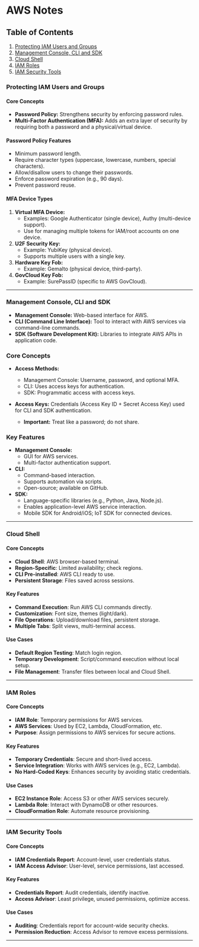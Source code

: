 # AWS Notes

## Table of Contents
1. [Protecting IAM Users and Groups](#protecting-iam-users-and-groups)
2. [Management Console, CLI and SDK](#management-console-cli-and-sdk)
3. [Cloud Shell](#cloud-shell)
4. [IAM Roles](#iam-roles)
4. [IAM Security Tools](#iam-security-tools)

### Protecting IAM Users and Groups

#### **Core Concepts**  
- **Password Policy:** Strengthens security by enforcing password rules.  
- **Multi-Factor Authentication (MFA):** Adds an extra layer of security by requiring both a password and a physical/virtual device.  

#### **Password Policy Features**  
- Minimum password length.  
- Require character types (uppercase, lowercase, numbers, special characters).  
- Allow/disallow users to change their passwords.  
- Enforce password expiration (e.g., 90 days).  
- Prevent password reuse.  

#### **MFA Device Types**  
1. **Virtual MFA Device:**  
   - Examples: Google Authenticator (single device), Authy (multi-device support).  
   - Use for managing multiple tokens for IAM/root accounts on one device.  
2. **U2F Security Key:**  
   - Example: YubiKey (physical device).  
   - Supports multiple users with a single key.  
3. **Hardware Key Fob:**  
   - Example: Gemalto (physical device, third-party).  
4. **GovCloud Key Fob:**  
   - Example: SurePassID (specific to AWS GovCloud).  

---

### **Management Console, CLI and SDK**
- **Management Console:** Web-based interface for AWS.
- **CLI (Command Line Interface):** Tool to interact with AWS services via command-line commands.
- **SDK (Software Development Kit):** Libraries to integrate AWS APIs in application code.

### **Core Concepts**
- **Access Methods:** 
  - Management Console: Username, password, and optional MFA.  
  - CLI: Uses access keys for authentication.  
  - SDK: Programmatic access with access keys.

- **Access Keys:** Credentials (Access Key ID + Secret Access Key) used for CLI and SDK authentication.  
  - **Important:** Treat like a password; do not share.

### **Key Features**
- **Management Console:**
  - GUI for AWS services.
  - Multi-factor authentication support.
- **CLI:**
  - Command-based interaction.
  - Supports automation via scripts.
  - Open-source; available on GitHub.
- **SDK:**
  - Language-specific libraries (e.g., Python, Java, Node.js).
  - Enables application-level AWS service interaction.
  - Mobile SDK for Android/iOS; IoT SDK for connected devices.

---

### **Cloud Shell**

#### **Core Concepts**
- **Cloud Shell**: AWS browser-based terminal.
- **Region-Specific**: Limited availability; check regions.
- **CLI Pre-installed**: AWS CLI ready to use.
- **Persistent Storage**: Files saved across sessions.

#### **Key Features**
- **Command Execution**: Run AWS CLI commands directly.
- **Customization**: Font size, themes (light/dark).
- **File Operations**: Upload/download files, persistent storage.
- **Multiple Tabs**: Split views, multi-terminal access.

#### **Use Cases**
- **Default Region Testing**: Match login region.
- **Temporary Development**: Script/command execution without local setup.
- **File Management**: Transfer files between local and Cloud Shell.

---

### IAM Roles  

#### **Core Concepts**  
- **IAM Role**: Temporary permissions for AWS services.  
- **AWS Services**: Used by EC2, Lambda, CloudFormation, etc.  
- **Purpose**: Assign permissions to AWS services for secure actions.  

#### **Key Features**  
- **Temporary Credentials**: Secure and short-lived access.  
- **Service Integration**: Works with AWS services (e.g., EC2, Lambda).  
- **No Hard-Coded Keys**: Enhances security by avoiding static credentials.  

#### **Use Cases**  
- **EC2 Instance Role**: Access S3 or other AWS services securely.  
- **Lambda Role**: Interact with DynamoDB or other resources.  
- **CloudFormation Role**: Automate resource provisioning.  

---

### IAM Security Tools

#### **Core Concepts**
- **IAM Credentials Report**: Account-level, user credentials status.
- **IAM Access Advisor**: User-level, service permissions, last accessed.

#### **Key Features**
- **Credentials Report**: Audit credentials, identify inactive.
- **Access Advisor**: Least privilege, unused permissions, optimize access.

#### **Use Cases**
- **Auditing**: Credentials report for account-wide security checks.
- **Permission Reduction**: Access Advisor to remove excess permissions.

---
